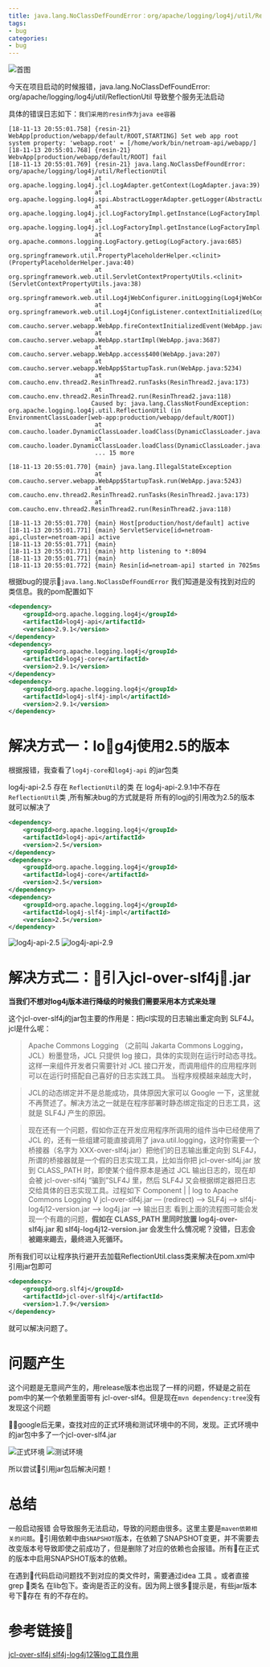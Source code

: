 ```yaml
---
title: java.lang.NoClassDefFoundError：org/apache/logging/log4j/util/ReflectionUtil 
tags:
- bug
categories:
- bug
---
```


![首图](https://raw.githubusercontent.com/forvoid/imageHosting/master/blog/bug/lindanov.12.png)

今天在项目启动的时候报错，java.lang.NoClassDefFoundError: org/apache/logging/log4j/util/ReflectionUtil 导致整个服务无法启动 
<!-- more -->
具体的错误日志如下：`我们采用的resin作为java ee容器`

```log
[18-11-13 20:55:01.758] {resin-21} WebApp[production/webapp/default/ROOT,STARTING] Set web app root system property: 'webapp.root' = [/home/work/bin/netroam-api/webapp/]
[18-11-13 20:55:01.768] {resin-21} WebvApp[production/webapp/default/ROOT] fail
[18-11-13 20:55:01.769] {resin-21} java.lang.NoClassDefFoundError: org/apache/logging/log4j/util/ReflectionUtil
                        at org.apache.logging.log4j.jcl.LogAdapter.getContext(LogAdapter.java:39)
                        at org.apache.logging.log4j.spi.AbstractLoggerAdapter.getLogger(AbstractLoggerAdapter.java:46)
                        at org.apache.logging.log4j.jcl.LogFactoryImpl.getInstance(LogFactoryImpl.java:40)
                        at org.apache.logging.log4j.jcl.LogFactoryImpl.getInstance(LogFactoryImpl.java:55)
                        at org.apache.commons.logging.LogFactory.getLog(LogFactory.java:685)
                        at org.springframework.util.PropertyPlaceholderHelper.<clinit>(PropertyPlaceholderHelper.java:40)
                        at org.springframework.web.util.ServletContextPropertyUtils.<clinit>(ServletContextPropertyUtils.java:38)
                        at org.springframework.web.util.Log4jWebConfigurer.initLogging(Log4jWebConfigurer.java:128)
                        at org.springframework.web.util.Log4jConfigListener.contextInitialized(Log4jConfigListener.java:49)
                        at com.caucho.server.webapp.WebApp.fireContextInitializedEvent(WebApp.java:3777)
                        at com.caucho.server.webapp.WebApp.startImpl(WebApp.java:3687)
                        at com.caucho.server.webapp.WebApp.access$400(WebApp.java:207)
                        at com.caucho.server.webapp.WebApp$StartupTask.run(WebApp.java:5234)
                        at com.caucho.env.thread2.ResinThread2.runTasks(ResinThread2.java:173)
                        at com.caucho.env.thread2.ResinThread2.run(ResinThread2.java:118)
                       Caused by: java.lang.ClassNotFoundException: org.apache.logging.log4j.util.ReflectionUtil (in EnvironmentClassLoader[web-app:production/webapp/default/ROOT])
                        at com.caucho.loader.DynamicClassLoader.loadClass(DynamicClassLoader.java:1532)
                        at com.caucho.loader.DynamicClassLoader.loadClass(DynamicClassLoader.java:1502)
                        ... 15 more
                       
[18-11-13 20:55:01.770] {main} java.lang.IllegalStateException
                        at com.caucho.server.webapp.WebApp$StartupTask.run(WebApp.java:5243)
                        at com.caucho.env.thread2.ResinThread2.runTasks(ResinThread2.java:173)
                        at com.caucho.env.thread2.ResinThread2.run(ResinThread2.java:118)
                       
[18-11-13 20:55:01.770] {main} Host[production/host/default] active
[18-11-13 20:55:01.771] {main} ServletService[id=netroam-api,cluster=netroam-api] active
[18-11-13 20:55:01.771] {main} 
[18-11-13 20:55:01.771] {main} http listening to *:8094
[18-11-13 20:55:01.771] {main} 
[18-11-13 20:55:01.772] {main} Resin[id=netroam-api] started in 7025ms
```

根据bug的提示`java.lang.NoClassDefFoundError` 我们知道是没有找到对应的类信息。我的pom配置如下

```xml
<dependency>
    <groupId>org.apache.logging.log4j</groupId>
    <artifactId>log4j-api</artifactId>
    <version>2.9.1</version>
</dependency>
<dependency>
    <groupId>org.apache.logging.log4j</groupId>
    <artifactId>log4j-core</artifactId>
    <version>2.9.1</version>
</dependency>
<dependency>
    <groupId>org.apache.logging.log4j</groupId>
    <artifactId>log4j-slf4j-impl</artifactId>
    <version>2.9.1</version>
</dependency>
```

# 解决方式一：log4j使用2.5的版本

根据报错，我查看了`log4j-core`和`log4j-api` 的jar包类

log4j-api-2.5 存在 `ReflectionUtil`的类 在 log4j-api-2.9.1中不存在`ReflectionUtil`类 ,所有解决bug的方式就是将 所有的logj的引用改为2.5的版本就可以解决了


```xml
<dependency>
    <groupId>org.apache.logging.log4j</groupId>
    <artifactId>log4j-api</artifactId>
    <version>2.5</version>
</dependency>
<dependency>
    <groupId>org.apache.logging.log4j</groupId>
    <artifactId>log4j-core</artifactId>
    <version>2.5</version>
</dependency>
<dependency>
    <groupId>org.apache.logging.log4j</groupId>
    <artifactId>log4j-slf4j-impl</artifactId>
    <version>2.5</version>
</dependency>
```

![log4j-api-2.5](https://raw.githubusercontent.com/forvoid/imageHosting/master/blog/bug/log4j-api2.5util.jpeg)
![log4j-api-2.9](https://raw.githubusercontent.com/forvoid/imageHosting/master/blog/bug/log4j-api2.9util.jpeg)

# 解决方式二：引入jcl-over-slf4j.jar

**当我们不想对log4j版本进行降级的时候我们需要采用本方式来处理**

这个jcl-over-slf4j的jar包主要的作用是：把jcl实现的日志输出重定向到 SLF4J。
jcl是什么呢：

> Apache Commons Logging （之前叫 Jakarta Commons Logging，JCL）粉墨登场，JCL 只提供 log 接口，具体的实现则在运行时动态寻找。这样一来组件开发者只需要针对 JCL 接口开发，而调用组件的应用程序则可以在运行时搭配自己喜好的日志实践工具。
当程序规模越来越庞大时，

> JCL的动态绑定并不是总能成功，具体原因大家可以 Google 一下，这里就不再赘述了。解决方法之一就是在程序部署时静态绑定指定的日志工具，这就是 SLF4J 产生的原因。

> 现在还有一个问题，假如你正在开发应用程序所调用的组件当中已经使用了 JCL 的，还有一些组建可能直接调用了 java.util.logging，这时你需要一个桥接器（名字为 XXX-over-slf4j.jar）把他们的日志输出重定向到 SLF4J，所谓的桥接器就是一个假的日志实现工具，比如当你把 jcl-over-slf4j.jar 放到 CLASS_PATH 时，即使某个组件原本是通过 JCL 输出日志的，现在却会被 jcl-over-slf4j “骗到”SLF4J 里，然后 SLF4J 又会根据绑定器把日志交给具体的日志实现工具。过程如下
Component 
| 
| log to Apache Commons Logging 
V 
jcl-over-slf4j.jar — (redirect) —> SLF4j —> slf4j-log4j12-version.jar —> log4j.jar —> 输出日志
看到上面的流程图可能会发现一个有趣的问题，**假如在 CLASS_PATH 里同时放置 log4j-over-slf4j.jar 和 slf4j-log4j12-version.jar 会发生什么情况呢？没错，日志会被踢来踢去，最终进入死循环。**

所有我们可以让程序执行避开去加载ReflectionUtil.class类来解决在pom.xml中引用jar包即可
```xml
<dependency>
    <groupId>org.slf4j</groupId>
    <artifactId>jcl-over-slf4j</artifactId>
    <version>1.7.9</version>
</dependency>
```
就可以解决问题了。

# 问题产生

这个问题是无意间产生的，用release版本也出现了一样的问题，怀疑是之前在pom中的某一个依赖里面带有 jcl-over-slf4。但是现在`mvn dependency:tree`没有发现这个问题


google后无果，查找对应的正式环境和测试环境中的不同，发现。正式环境中的jar包中多了一个jcl-over-slf4.jar

![正式环境](https://raw.githubusercontent.com/forvoid/imageHosting/master/blog/bug/release-slf4j.jpeg)
![测试环境](https://raw.githubusercontent.com/forvoid/imageHosting/master/blog/bug/develop-slf4j.jpeg)

所以尝试引用jar包后解决问题！

# 总结

一般启动报错 会导致服务无法启动，导致的问题由很多。这里主要是`maven依赖相关的问题`。引用依赖中由`SNAPSHOT`版本，在依赖了SNAPSHOT变更，并不需要去改变版本号导致即使之前成功了，但是删除了对应的依赖也会报错。所有在正式的版本中启用SNAPSHOT版本的依赖。

在遇到代码启动问题找不到对应的类文件时，需要通过idea 工具 。或者直接grep 类名 在lib包下。查询是否正的没有。因为网上很多提示是，有些jar版本号下存在 有的不存在的。

# 参考链接🔗

[jcl-over-slf4j slf4j-log4j12等log工具作用](https://blog.csdn.net/s332755645/article/details/73992860)